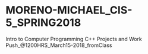 # MORENO-MICHAEL_CIS-5_SPRING2018
Intro to Computer Programming C++ Projects and Work
Push_@1200HRS_March15-2018_fromClass
